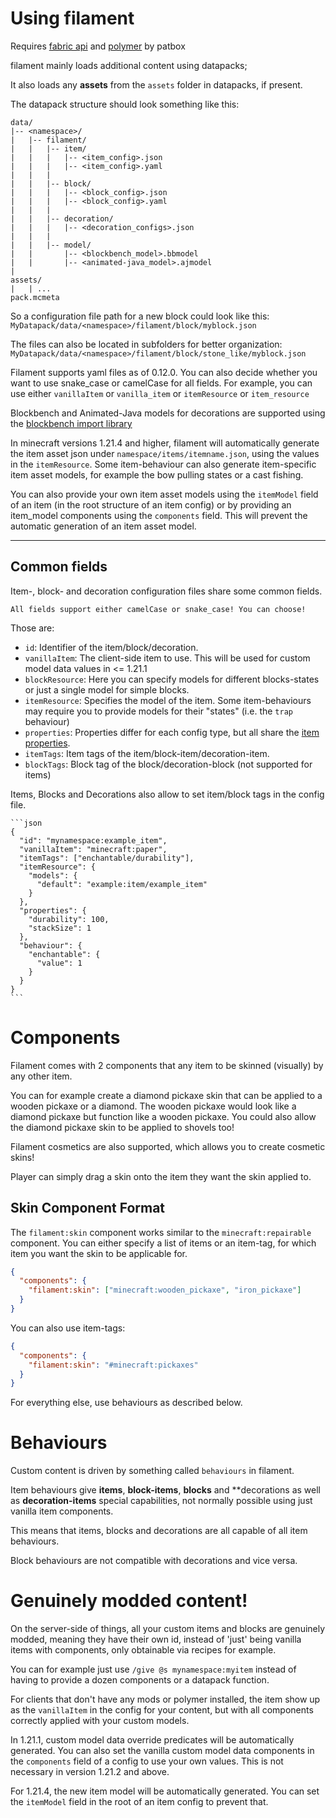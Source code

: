 # Using filament

Requires [fabric api](https://modrinth.com/mod/fabric-api) and [polymer](https://modrinth.com/mod/polymer) by patbox

filament mainly loads additional content using datapacks;

It also loads any **assets** from the `assets` folder in datapacks, if present.

The datapack structure should look something like this:
```
data/
|-- <namespace>/
|   |-- filament/
|   |   |-- item/
|   |   |   |-- <item_config>.json
|   |   |   |-- <item_config>.yaml
|   |   |
|   |   |-- block/
|   |   |   |-- <block_config>.json
|   |   |   |-- <block_config>.yaml
|   |   |
|   |   |-- decoration/
|   |   |   |-- <decoration_configs>.json
|   |   |
|   |   |-- model/
|   |       |-- <blockbench_model>.bbmodel
|   |       |-- <animated-java_model>.ajmodel
|
assets/
|   | ...
pack.mcmeta
```

So a configuration file path for a new block could look like this:
`MyDatapack/data/<namespace>/filament/block/myblock.json`

The files can also be located in subfolders for better organization:
`MyDatapack/data/<namespace>/filament/block/stone_like/myblock.json`

Filament supports yaml files as of 0.12.0.
You can also decide whether you want to use snake_case or camelCase for all fields. For example, you can use either `vanillaItem` or `vanilla_item` or `itemResource` or `item_resource`

Blockbench and Animated-Java models for decorations are supported using the [blockbench import library](https://github.com/tomalbrc/blockbench-import-library)

In minecraft versions 1.21.4 and higher, filament will automatically generate the item asset json under `namespace/items/itemname.json`, using the values in the `itemResource`.
Some item-behaviour can also generate item-specific item asset models, for example the bow pulling states or a cast fishing.

You can also provide your own item asset models using the `itemModel` field of an item (in the root structure of an item config) or by providing an item_model components using the `components` field.
This will prevent the automatic generation of an item asset model.

---

## Common fields

Item-, block- and decoration configuration files share some common fields.

~~~admonish tip
All fields support either camelCase or snake_case! You can choose!
~~~

Those are:

- `id`: Identifier of the item/block/decoration.
- `vanillaItem`: The client-side item to use. This will be used for custom model data values in <= 1.21.1 
- `blockResource`: Here you can specify models for different blocks-states or just a single model for simple blocks.
- `itemResource`: Specifies the model of the item. Some item-behaviours may require you to provide models for their "states" (i.e. the `trap` behaviour) 
- `properties`: Properties differ for each config type, but all share the [item properties](content/item-properties.md).
- `itemTags`: Item tags of the item/block-item/decoration-item. 
- `blockTags`: Block tag of the block/decoration-block (not supported for items)

Items, Blocks and Decorations also allow to set item/block tags in the config file.

~~~admonish example
```json
{
  "id": "mynamespace:example_item",
  "vanillaItem": "minecraft:paper",
  "itemTags": ["enchantable/durability"],
  "itemResource": {
    "models": {
      "default": "example:item/example_item"
    }
  },
  "properties": {
    "durability": 100,
    "stackSize": 1
  },
  "behaviour": {
    "enchantable": {
      "value": 1
    }
  }
}
```
~~~

# Components

Filament comes with 2 components that any item to be skinned (visually) by any other item.

You can for example create a diamond pickaxe skin that can be applied to a wooden pickaxe or a diamond. The wooden pickaxe would look like a diamond pickaxe but function like a wooden pickaxe. You could also allow the diamond pickaxe skin to be applied to shovels too!

Filament cosmetics are also supported, which allows you to create cosmetic skins! 

Player can simply drag a skin onto the item they want the skin applied to.

## Skin Component Format

The `filament:skin` component works similar to the `minecraft:repairable` component. You can either specify a list of items or an item-tag, for which item you want the skin to be applicable for.

```json
{
  "components": {
    "filament:skin": ["minecraft:wooden_pickaxe", "iron_pickaxe"]
  }
}
```

You can also use item-tags:
```json
{
  "components": {
    "filament:skin": "#minecraft:pickaxes"
  }
}
```


For everything else, use behaviours as described below.

# Behaviours 

Custom content is driven by something called `behaviours` in filament. 

Item behaviours give **items**, **block-items**, **blocks** and **decorations as well as **decoration-items** special capabilities, not normally possible using just vanilla item components.

This means that items, blocks and decorations are all capable of all item behaviours.

Block behaviours are not compatible with decorations and vice versa.

# Genuinely modded content!

On the server-side of things, all your custom items and blocks are genuinely modded, meaning they have their own id, instead of 'just' being vanilla items with components, only obtainable via recipes for example.

You can for example just use `/give @s mynamespace:myitem` instead of having to provide a dozen components or a datapack function.

For clients that don't have any mods or polymer installed, the item show up as the `vanillaItem` in the config for your content, but with all components correctly applied with your custom models.

In 1.21.1, custom model data override predicates will be automatically generated. You can also set the vanilla custom model data components in the `components` field of a config to use your own values.
This is not necessary in version 1.21.2 and above.

For 1.21.4, the new item model will be automatically generated. You can set the `itemModel` field in the root of an item config to prevent that.